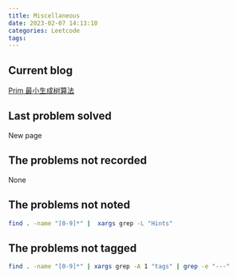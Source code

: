 ```yaml
---
title: Miscellaneous
date: 2023-02-07 14:13:10
categories: Leetcode
tags:
---
```


## Current blog

[Prim 最小生成树算法](https://labuladong.github.io/algo/di-yi-zhan-da78c/shou-ba-sh-03a72/prim-zui-x-0ef51/)

## Last problem solved

New page

## The problems not recorded

None

## The problems not noted

```bash
find . -name "[0-9]*" |  xargs grep -L "Hints"
```

## The problems not tagged

```bash
find . -name "[0-9]*" | xargs grep -A 1 "tags" | grep -e "---"
```
